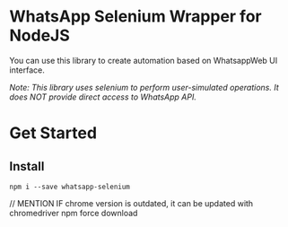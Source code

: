 # WhatsApp Selenium Wrapper for NodeJS

You can use this library to create automation based on WhatsappWeb UI interface.

_Note: This library uses selenium to perform user-simulated operations. It does NOT provide direct access to WhatsApp API._

# Get Started

## Install

```
npm i --save whatsapp-selenium
```


// MENTION IF chrome version is outdated, it can be updated with chromedriver npm force download
